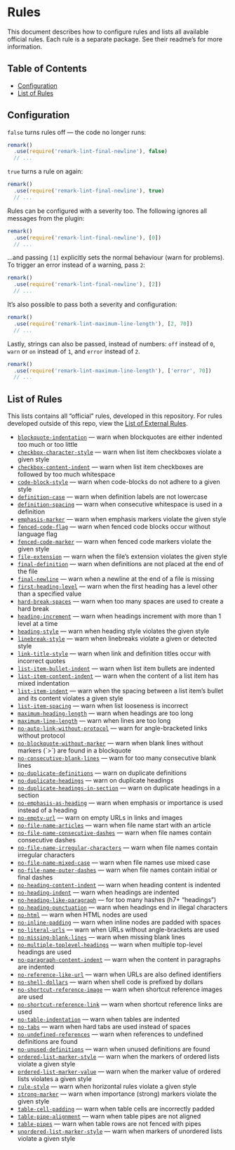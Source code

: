 # Rules

This document describes how to configure rules and lists all available official
rules.  Each rule is a separate package. See their readme’s for more
information.

## Table of Contents

*   [Configuration](#configuration)
*   [List of Rules](#list-of-rules)

## Configuration

`false` turns rules off — the code no longer runs:

```js
remark()
  .use(require('remark-lint-final-newline'), false)
  // ...
```

`true` turns a rule on again:

```js
remark()
  .use(require('remark-lint-final-newline'), true)
  // ...
```

Rules can be configured with a severity too.  The following ignores all
messages from the plugin:

```js
remark()
  .use(require('remark-lint-final-newline'), [0])
  // ...
```

...and passing `[1]` explicitly sets the normal behaviour (warn for problems).
To trigger an error instead of a warning, pass `2`:

```js
remark()
  .use(require('remark-lint-final-newline'), [2])
  // ...
```

It’s also possible to pass both a severity and configuration:

```js
remark()
  .use(require('remark-lint-maximum-line-length'), [2, 70])
  // ...
```

Lastly, strings can also be passed, instead of numbers:
`off` instead of `0`, `warn` or `on` instead of `1`, and
`error` instead of `2`.

```js
remark()
  .use(require('remark-lint-maximum-line-length'), ['error', 70])
  // ...
```

## List of Rules

This lists contains all “official” rules, developed in this repository.
For rules developed outside of this repo, view the [List of External
Rules][external].

<!--rules start-->

*   [`blockquote-indentation`](https://github.com/remarkjs/remark-lint/tree/master/packages/remark-lint-blockquote-indentation) — warn when blockquotes are either indented too much or too little
*   [`checkbox-character-style`](https://github.com/remarkjs/remark-lint/tree/master/packages/remark-lint-checkbox-character-style) — warn when list item checkboxes violate a given style
*   [`checkbox-content-indent`](https://github.com/remarkjs/remark-lint/tree/master/packages/remark-lint-checkbox-content-indent) — warn when list item checkboxes are followed by too much whitespace
*   [`code-block-style`](https://github.com/remarkjs/remark-lint/tree/master/packages/remark-lint-code-block-style) — warn when code-blocks do not adhere to a given style
*   [`definition-case`](https://github.com/remarkjs/remark-lint/tree/master/packages/remark-lint-definition-case) — warn when definition labels are not lowercase
*   [`definition-spacing`](https://github.com/remarkjs/remark-lint/tree/master/packages/remark-lint-definition-spacing) — warn when consecutive whitespace is used in a definition
*   [`emphasis-marker`](https://github.com/remarkjs/remark-lint/tree/master/packages/remark-lint-emphasis-marker) — warn when emphasis markers violate the given style
*   [`fenced-code-flag`](https://github.com/remarkjs/remark-lint/tree/master/packages/remark-lint-fenced-code-flag) — warn when fenced code blocks occur without language flag
*   [`fenced-code-marker`](https://github.com/remarkjs/remark-lint/tree/master/packages/remark-lint-fenced-code-marker) — warn when fenced code markers violate the given style
*   [`file-extension`](https://github.com/remarkjs/remark-lint/tree/master/packages/remark-lint-file-extension) — warn when the file’s extension violates the given style
*   [`final-definition`](https://github.com/remarkjs/remark-lint/tree/master/packages/remark-lint-final-definition) — warn when definitions are not placed at the end of the file
*   [`final-newline`](https://github.com/remarkjs/remark-lint/tree/master/packages/remark-lint-final-newline) — warn when a newline at the end of a file is missing
*   [`first-heading-level`](https://github.com/remarkjs/remark-lint/tree/master/packages/remark-lint-first-heading-level) — warn when the first heading has a level other than a specified value
*   [`hard-break-spaces`](https://github.com/remarkjs/remark-lint/tree/master/packages/remark-lint-hard-break-spaces) — warn when too many spaces are used to create a hard break
*   [`heading-increment`](https://github.com/remarkjs/remark-lint/tree/master/packages/remark-lint-heading-increment) — warn when headings increment with more than 1 level at a time
*   [`heading-style`](https://github.com/remarkjs/remark-lint/tree/master/packages/remark-lint-heading-style) — warn when heading style violates the given style
*   [`linebreak-style`](https://github.com/remarkjs/remark-lint/tree/master/packages/remark-lint-linebreak-style) — warn when linebreaks violate a given or detected style
*   [`link-title-style`](https://github.com/remarkjs/remark-lint/tree/master/packages/remark-lint-link-title-style) — warn when link and definition titles occur with incorrect quotes
*   [`list-item-bullet-indent`](https://github.com/remarkjs/remark-lint/tree/master/packages/remark-lint-list-item-bullet-indent) — warn when list item bullets are indented
*   [`list-item-content-indent`](https://github.com/remarkjs/remark-lint/tree/master/packages/remark-lint-list-item-content-indent) — warn when the content of a list item has mixed indentation
*   [`list-item-indent`](https://github.com/remarkjs/remark-lint/tree/master/packages/remark-lint-list-item-indent) — warn when the spacing between a list item’s bullet and its content violates a given style
*   [`list-item-spacing`](https://github.com/remarkjs/remark-lint/tree/master/packages/remark-lint-list-item-spacing) — warn when list looseness is incorrect
*   [`maximum-heading-length`](https://github.com/remarkjs/remark-lint/tree/master/packages/remark-lint-maximum-heading-length) — warn when headings are too long
*   [`maximum-line-length`](https://github.com/remarkjs/remark-lint/tree/master/packages/remark-lint-maximum-line-length) — warn when lines are too long
*   [`no-auto-link-without-protocol`](https://github.com/remarkjs/remark-lint/tree/master/packages/remark-lint-no-auto-link-without-protocol) — warn for angle-bracketed links without protocol
*   [`no-blockquote-without-marker`](https://github.com/remarkjs/remark-lint/tree/master/packages/remark-lint-no-blockquote-without-marker) — warn when blank lines without markers (\`>\`) are found in a blockquote
*   [`no-consecutive-blank-lines`](https://github.com/remarkjs/remark-lint/tree/master/packages/remark-lint-no-consecutive-blank-lines) — warn for too many consecutive blank lines
*   [`no-duplicate-definitions`](https://github.com/remarkjs/remark-lint/tree/master/packages/remark-lint-no-duplicate-definitions) — warn on duplicate definitions
*   [`no-duplicate-headings`](https://github.com/remarkjs/remark-lint/tree/master/packages/remark-lint-no-duplicate-headings) — warn on duplicate headings
*   [`no-duplicate-headings-in-section`](https://github.com/remarkjs/remark-lint/tree/master/packages/remark-lint-no-duplicate-headings-in-section) — warn on duplicate headings in a section
*   [`no-emphasis-as-heading`](https://github.com/remarkjs/remark-lint/tree/master/packages/remark-lint-no-emphasis-as-heading) — warn when emphasis or importance is used instead of a heading
*   [`no-empty-url`](https://github.com/remarkjs/remark-lint/tree/master/packages/remark-lint-no-empty-url) — warn on empty URLs in links and images
*   [`no-file-name-articles`](https://github.com/remarkjs/remark-lint/tree/master/packages/remark-lint-no-file-name-articles) — warn when file name start with an article
*   [`no-file-name-consecutive-dashes`](https://github.com/remarkjs/remark-lint/tree/master/packages/remark-lint-no-file-name-consecutive-dashes) — warn when file names contain consecutive dashes
*   [`no-file-name-irregular-characters`](https://github.com/remarkjs/remark-lint/tree/master/packages/remark-lint-no-file-name-irregular-characters) — warn when file names contain irregular characters
*   [`no-file-name-mixed-case`](https://github.com/remarkjs/remark-lint/tree/master/packages/remark-lint-no-file-name-mixed-case) — warn when file names use mixed case
*   [`no-file-name-outer-dashes`](https://github.com/remarkjs/remark-lint/tree/master/packages/remark-lint-no-file-name-outer-dashes) — warn when file names contain initial or final dashes
*   [`no-heading-content-indent`](https://github.com/remarkjs/remark-lint/tree/master/packages/remark-lint-no-heading-content-indent) — warn when heading content is indented
*   [`no-heading-indent`](https://github.com/remarkjs/remark-lint/tree/master/packages/remark-lint-no-heading-indent) — warn when headings are indented
*   [`no-heading-like-paragraph`](https://github.com/remarkjs/remark-lint/tree/master/packages/remark-lint-no-heading-like-paragraph) — for too many hashes (h7+ “headings”)
*   [`no-heading-punctuation`](https://github.com/remarkjs/remark-lint/tree/master/packages/remark-lint-no-heading-punctuation) — warn when headings end in illegal characters
*   [`no-html`](https://github.com/remarkjs/remark-lint/tree/master/packages/remark-lint-no-html) — warn when HTML nodes are used
*   [`no-inline-padding`](https://github.com/remarkjs/remark-lint/tree/master/packages/remark-lint-no-inline-padding) — warn when inline nodes are padded with spaces
*   [`no-literal-urls`](https://github.com/remarkjs/remark-lint/tree/master/packages/remark-lint-no-literal-urls) — warn when URLs without angle-brackets are used
*   [`no-missing-blank-lines`](https://github.com/remarkjs/remark-lint/tree/master/packages/remark-lint-no-missing-blank-lines) — warn when missing blank lines
*   [`no-multiple-toplevel-headings`](https://github.com/remarkjs/remark-lint/tree/master/packages/remark-lint-no-multiple-toplevel-headings) — warn when multiple top-level headings are used
*   [`no-paragraph-content-indent`](https://github.com/remarkjs/remark-lint/tree/master/packages/remark-lint-no-paragraph-content-indent) — warn when the content in paragraphs are indented
*   [`no-reference-like-url`](https://github.com/remarkjs/remark-lint/tree/master/packages/remark-lint-no-reference-like-url) — warn when URLs are also defined identifiers
*   [`no-shell-dollars`](https://github.com/remarkjs/remark-lint/tree/master/packages/remark-lint-no-shell-dollars) — warn when shell code is prefixed by dollars
*   [`no-shortcut-reference-image`](https://github.com/remarkjs/remark-lint/tree/master/packages/remark-lint-no-shortcut-reference-image) — warn when shortcut reference images are used
*   [`no-shortcut-reference-link`](https://github.com/remarkjs/remark-lint/tree/master/packages/remark-lint-no-shortcut-reference-link) — warn when shortcut reference links are used
*   [`no-table-indentation`](https://github.com/remarkjs/remark-lint/tree/master/packages/remark-lint-no-table-indentation) — warn when tables are indented
*   [`no-tabs`](https://github.com/remarkjs/remark-lint/tree/master/packages/remark-lint-no-tabs) — warn when hard tabs are used instead of spaces
*   [`no-undefined-references`](https://github.com/remarkjs/remark-lint/tree/master/packages/remark-lint-no-undefined-references) — warn when references to undefined definitions are found
*   [`no-unused-definitions`](https://github.com/remarkjs/remark-lint/tree/master/packages/remark-lint-no-unused-definitions) — warn when unused definitions are found
*   [`ordered-list-marker-style`](https://github.com/remarkjs/remark-lint/tree/master/packages/remark-lint-ordered-list-marker-style) — warn when the markers of ordered lists violate a given style
*   [`ordered-list-marker-value`](https://github.com/remarkjs/remark-lint/tree/master/packages/remark-lint-ordered-list-marker-value) — warn when the marker value of ordered lists violates a given style
*   [`rule-style`](https://github.com/remarkjs/remark-lint/tree/master/packages/remark-lint-rule-style) — warn when horizontal rules violate a given style
*   [`strong-marker`](https://github.com/remarkjs/remark-lint/tree/master/packages/remark-lint-strong-marker) — warn when importance (strong) markers violate the given style
*   [`table-cell-padding`](https://github.com/remarkjs/remark-lint/tree/master/packages/remark-lint-table-cell-padding) — warn when table cells are incorrectly padded
*   [`table-pipe-alignment`](https://github.com/remarkjs/remark-lint/tree/master/packages/remark-lint-table-pipe-alignment) — warn when table pipes are not aligned
*   [`table-pipes`](https://github.com/remarkjs/remark-lint/tree/master/packages/remark-lint-table-pipes) — warn when table rows are not fenced with pipes
*   [`unordered-list-marker-style`](https://github.com/remarkjs/remark-lint/tree/master/packages/remark-lint-unordered-list-marker-style) — warn when markers of unordered lists violate a given style

<!--rules end-->

[external]: https://github.com/remarkjs/remark-lint#list-of-external-rules
